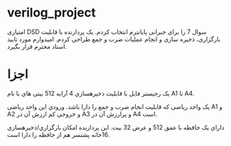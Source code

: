 # verilog_project
امتیازی DSD
سوال 7 را برای جبرانی پایانترم انتخاب کردم. یک پردازنده با قابلیت بارگزاری، ذخیره سازی و انجام عملیات ضرب و جمع طراحی کردم. امیدوارم مورد تایید استاد محترم قرار بگیرد.
# اجزا
یک رجیستر فایل با قابلیت ذخیرهسازي  4 آرایه  512 بیتی هاي با نام  A1 تا A4. 

یک واحد ریاضی که قابلیت انجام ضرب و جمع را دارا باشد. ورودي این واحد ریاضی A1 و A2 و خروجی کم ارزش آن در A3 و پرارزش آن در  A4 است.

داراي یک حافظه با عمق 512 و عرض 32 بیت. این پردازنده امکان بارگزاري/ذخیرهسازي  16خانه پشتسر هم از حافظه را دارا است.
